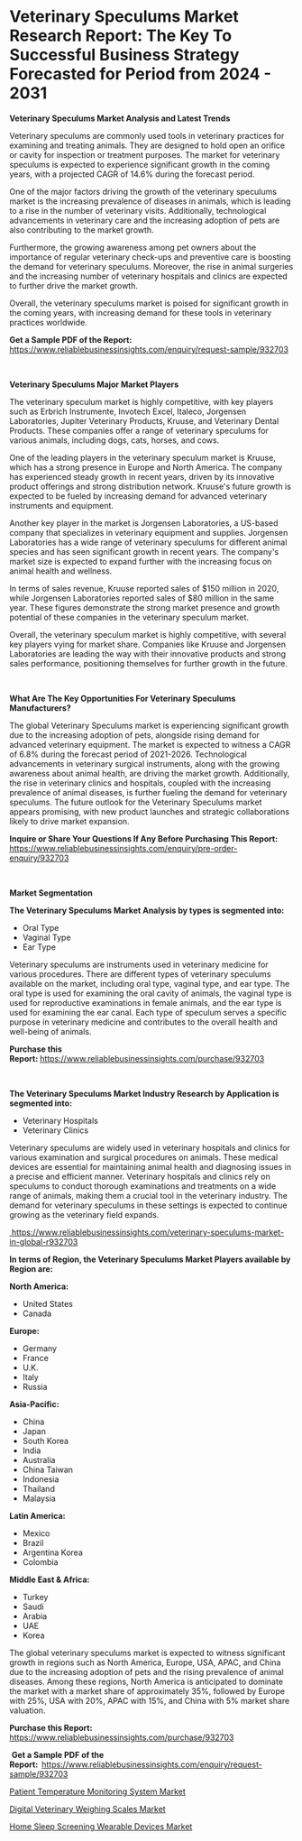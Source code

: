 <p><h1>Veterinary Speculums Market Research Report: The Key To Successful Business Strategy Forecasted for Period from 2024 - 2031</h1></p><p><strong>Veterinary Speculums Market Analysis and Latest Trends</strong></p>
<p><p>Veterinary speculums are commonly used tools in veterinary practices for examining and treating animals. They are designed to hold open an orifice or cavity for inspection or treatment purposes. The market for veterinary speculums is expected to experience significant growth in the coming years, with a projected CAGR of 14.6% during the forecast period.</p><p>One of the major factors driving the growth of the veterinary speculums market is the increasing prevalence of diseases in animals, which is leading to a rise in the number of veterinary visits. Additionally, technological advancements in veterinary care and the increasing adoption of pets are also contributing to the market growth.</p><p>Furthermore, the growing awareness among pet owners about the importance of regular veterinary check-ups and preventive care is boosting the demand for veterinary speculums. Moreover, the rise in animal surgeries and the increasing number of veterinary hospitals and clinics are expected to further drive the market growth.</p><p>Overall, the veterinary speculums market is poised for significant growth in the coming years, with increasing demand for these tools in veterinary practices worldwide.</p></p>
<p><strong>Get a Sample PDF of the Report:&nbsp;</strong> <a href="https://www.reliablebusinessinsights.com/enquiry/request-sample/932703">https://www.reliablebusinessinsights.com/enquiry/request-sample/932703</a></p>
<p>&nbsp;</p>
<p><strong>Veterinary Speculums Major Market Players</strong></p>
<p><p>The veterinary speculum market is highly competitive, with key players such as Erbrich Instrumente, Invotech Excel, Italeco, Jorgensen Laboratories, Jupiter Veterinary Products, Kruuse, and Veterinary Dental Products. These companies offer a range of veterinary speculums for various animals, including dogs, cats, horses, and cows.</p><p>One of the leading players in the veterinary speculum market is Kruuse, which has a strong presence in Europe and North America. The company has experienced steady growth in recent years, driven by its innovative product offerings and strong distribution network. Kruuse's future growth is expected to be fueled by increasing demand for advanced veterinary instruments and equipment.</p><p>Another key player in the market is Jorgensen Laboratories, a US-based company that specializes in veterinary equipment and supplies. Jorgensen Laboratories has a wide range of veterinary speculums for different animal species and has seen significant growth in recent years. The company's market size is expected to expand further with the increasing focus on animal health and wellness.</p><p>In terms of sales revenue, Kruuse reported sales of $150 million in 2020, while Jorgensen Laboratories reported sales of $80 million in the same year. These figures demonstrate the strong market presence and growth potential of these companies in the veterinary speculum market.</p><p>Overall, the veterinary speculum market is highly competitive, with several key players vying for market share. Companies like Kruuse and Jorgensen Laboratories are leading the way with their innovative products and strong sales performance, positioning themselves for further growth in the future.</p></p>
<p>&nbsp;</p>
<p><strong>What Are The Key Opportunities For Veterinary Speculums Manufacturers?</strong></p>
<p><p>The global Veterinary Speculums market is experiencing significant growth due to the increasing adoption of pets, alongside rising demand for advanced veterinary equipment. The market is expected to witness a CAGR of 6.8% during the forecast period of 2021-2026. Technological advancements in veterinary surgical instruments, along with the growing awareness about animal health, are driving the market growth. Additionally, the rise in veterinary clinics and hospitals, coupled with the increasing prevalence of animal diseases, is further fueling the demand for veterinary speculums. The future outlook for the Veterinary Speculums market appears promising, with new product launches and strategic collaborations likely to drive market expansion.</p></p>
<p><strong>Inquire or Share Your Questions If Any Before Purchasing This Report:</strong> <a href="https://www.reliablebusinessinsights.com/enquiry/pre-order-enquiry/932703">https://www.reliablebusinessinsights.com/enquiry/pre-order-enquiry/932703</a></p>
<p>&nbsp;</p>
<p><strong>Market Segmentation</strong></p>
<p><strong>The Veterinary Speculums Market Analysis by types is segmented into:</strong></p>
<p><ul><li>Oral Type</li><li>Vaginal Type</li><li>Ear Type</li></ul></p>
<p><p>Veterinary speculums are instruments used in veterinary medicine for various procedures. There are different types of veterinary speculums available on the market, including oral type, vaginal type, and ear type. The oral type is used for examining the oral cavity of animals, the vaginal type is used for reproductive examinations in female animals, and the ear type is used for examining the ear canal. Each type of speculum serves a specific purpose in veterinary medicine and contributes to the overall health and well-being of animals.</p></p>
<p><strong>Purchase this Report:&nbsp;</strong><a href="https://www.reliablebusinessinsights.com/purchase/932703">https://www.reliablebusinessinsights.com/purchase/932703</a></p>
<p>&nbsp;</p>
<p><strong>The Veterinary Speculums Market Industry Research by Application is segmented into:</strong></p>
<p><ul><li>Veterinary Hospitals</li><li>Veterinary Clinics</li></ul></p>
<p><p>Veterinary speculums are widely used in veterinary hospitals and clinics for various examination and surgical procedures on animals. These medical devices are essential for maintaining animal health and diagnosing issues in a precise and efficient manner. Veterinary hospitals and clinics rely on speculums to conduct thorough examinations and treatments on a wide range of animals, making them a crucial tool in the veterinary industry. The demand for veterinary speculums in these settings is expected to continue growing as the veterinary field expands.</p></p>
<p><a href="https://www.reliablebusinessinsights.com/veterinary-speculums-market-in-global-r932703">&nbsp;https://www.reliablebusinessinsights.com/veterinary-speculums-market-in-global-r932703</a></p>
<p><strong>In terms of Region, the Veterinary Speculums Market Players available by Region are:</strong></p>
<p>
    <p> <strong> North America: </strong>
        <ul>
            <li>United States</li>
            <li>Canada</li>
        </ul>
        </p> 
    <p> <strong> Europe: </strong>
        <ul>
            <li>Germany</li>
            <li>France</li>
            <li>U.K.</li>
            <li>Italy</li>
            <li>Russia</li>
        </ul>
        </p> 
    <p> <strong> Asia-Pacific: </strong>
        <ul>
            <li>China</li>
            <li>Japan</li>
            <li>South Korea</li>
            <li>India</li>
            <li>Australia</li>
            <li>China Taiwan</li>
            <li>Indonesia</li>
            <li>Thailand</li>
            <li>Malaysia</li>
        </ul>
        </p> 
    <p> <strong> Latin America: </strong>
        <ul>
            <li>Mexico</li>
            <li>Brazil</li>
            <li>Argentina Korea</li>
            <li>Colombia</li>
        </ul>
        </p> 
    <p> <strong> Middle East & Africa: </strong>
        <ul>
            <li>Turkey</li>
            <li>Saudi</li>
            <li>Arabia</li>
            <li>UAE</li>
            <li>Korea</li>
        </ul>
    </p>
    </p>
<p><p>The global veterinary speculums market is expected to witness significant growth in regions such as North America, Europe, USA, APAC, and China due to the increasing adoption of pets and the rising prevalence of animal diseases. Among these regions, North America is anticipated to dominate the market with a market share of approximately 35%, followed by Europe with 25%, USA with 20%, APAC with 15%, and China with 5% market share valuation.</p></p>
<p><strong>Purchase this Report: </strong><a href="https://www.reliablebusinessinsights.com/purchase/932703">https://www.reliablebusinessinsights.com/purchase/932703</a></p>
<p>&nbsp;<strong>Get a Sample PDF of the Report:&nbsp;&nbsp;</strong><a href="https://www.reliablebusinessinsights.com/enquiry/request-sample/932703">https://www.reliablebusinessinsights.com/enquiry/request-sample/932703</a></p>
<p><strong></strong></p>
<p><p><a href="https://www.linkedin.com/pulse/patient-temperature-monitoring-system-market-size-trends-yieef?trackingId=5gUEss3PKpX9Z9jrke%2BqBg%3D%3D">Patient Temperature Monitoring System Market</a></p><p><a href="https://github.com/mabutironaldo/Market-Research-Report-List-4/blob/main/digital-veterinary-weighing-scales-market.md">Digital Veterinary Weighing Scales Market</a></p><p><a href="https://www.linkedin.com/pulse/home-sleep-screening-wearable-devices-market-report-3ffrf?trackingId=jT1XOwin%2FULw5mP70dQxNw%3D%3D">Home Sleep Screening Wearable Devices Market</a></p></p>